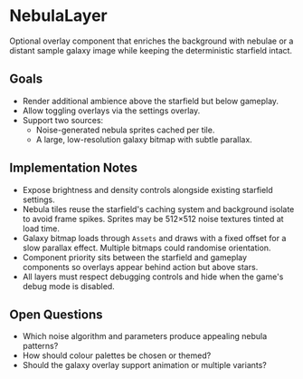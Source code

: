 # NebulaLayer

Optional overlay component that enriches the background with nebulae or a distant
sample galaxy image while keeping the deterministic starfield intact.

## Goals

- Render additional ambience above the starfield but below gameplay.
- Allow toggling overlays via the settings overlay.
- Support two sources:
  - Noise-generated nebula sprites cached per tile.
  - A large, low-resolution galaxy bitmap with subtle parallax.

## Implementation Notes

- Expose brightness and density controls alongside existing starfield settings.
- Nebula tiles reuse the starfield's caching system and background isolate to
  avoid frame spikes. Sprites may be 512×512 noise textures tinted at load time.
- Galaxy bitmap loads through `Assets` and draws with a fixed offset for a slow
  parallax effect. Multiple bitmaps could randomise orientation.
- Component priority sits between the starfield and gameplay components so
  overlays appear behind action but above stars.
- All layers must respect debugging controls and hide when the game's debug mode
  is disabled.

## Open Questions

- Which noise algorithm and parameters produce appealing nebula patterns?
- How should colour palettes be chosen or themed?
- Should the galaxy overlay support animation or multiple variants?
